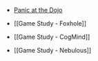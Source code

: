 * [Panic at the Dojo](https://www.youtube.com/watch?v=9gib72XuA3A)

* [[Game Study - Foxhole]]
* [[Game Study - CogMind]]
* [[Game Study - Nebulous]]